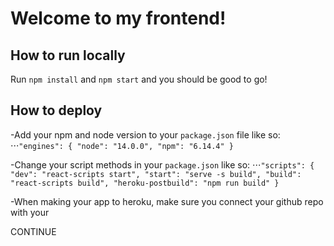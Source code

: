 # Welcome to my frontend!

## How to run locally

Run `npm install` and `npm start` and you should be good to go!

## How to deploy

-Add your npm and node version to your `package.json` file like so:
⋅⋅⋅`"engines": { "node": "14.0.0", "npm": "6.14.4" }`

-Change your script methods in your `package.json` like so:
⋅⋅⋅`"scripts": { "dev": "react-scripts start", "start": "serve -s build", "build": "react-scripts build", "heroku-postbuild": "npm run build" }`

-When making your app to heroku, make sure you connect your github repo with your

CONTINUE

